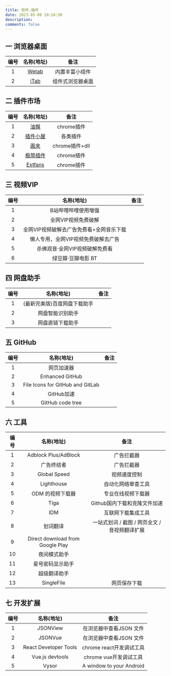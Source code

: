 ```yaml
---
title: 软件-插件
date: 2023-05-08 19:24:50
description: 
comments: false
---
```

## 一 浏览器桌面

| 编号 |            名称(地址)            |       备注       |
| :--: | :------------------------------: | :--------------: |
|  1   | [Wetab](https://www.wetab.link/) |  内置丰富小组件  |
|  2   |    [iTab](https://itab.link/)    | 组件式浏览器桌面 |

## 二 插件市场

| 编号 |                 名称(地址)                  |      备注      |
| :--: | :-----------------------------------------: | :------------: |
|  1   |      [油猴](http://tampermonkeya.com/)      |   chrome插件   |
|  2   |   [插件小屋](https://www.chajianxw.com/)    |    各类插件    |
|  3   |       [画夹](https://huajiakeji.com/)       | chrome插件+dll |
|  4   | [极简插件](https://chrome.zzzmh.cn/#/index) |   chrome插件   |
|  5   |     [Extfans](https://www.extfans.com/)     |   chrome插件   |

## 三 视频VIP

| 编号 |                名称(地址)                | 备注 |
| :--: | :--------------------------------------: | :--: |
|  1   |           B站哔哩哔哩使用增强            |      |
|  2   |           全网VIP视频免费破解            |      |
|  3   | 全网VIP视频破解去广告免费看+全网音乐下载 |      |
|  4   |   懒人专用，全网VIP视频免费破解去广告    |      |
|  5   |      杀佛观音·全网VIP视频破解免费看      |      |
|  6   |            绿豆瓣·豆瓣电影 BT            |      |

## 四 网盘助手

| 编号 |          名称(地址)          | 备注 |
| :--: | :--------------------------: | :--: |
|  1   | (最新完美版)百度网盘下载助手 |      |
|  2   |       网盘智能识别助手       |      |
|  3   |       网盘直链下载助手       |      |

## 五 GitHub

| 编号 |            名称(地址)            | 备注 |
| :--: | :------------------------------: | :--: |
|  1   |            网页加速器            |      |
|  2   |         Enhanced GitHub          |      |
|  3   | File Icons for GitHub and GitLab |      |
|  4   |            GitHub加速            |      |
|  5   |         GitHub code tree         |      |

## 六 工具

| 编号 |            名称(地址)            |                     备注                      |
| :--: | :------------------------------: | :-------------------------------------------: |
|  1   |       Adblock Plus/AdBlock       |                  广告拦截器                   |
|  2   |            广告终结者            |                  广告拦截器                   |
|  3   |           Global Speed           |                 视频速度控制                  |
|  4   |            Lighthouse            |              自动化网络审查工具               |
|  5   |         ODM 的视频下载器         |              专业在线视频下载器               |
|  6   |               Tiga               |         Github国内下载和克隆文件加速          |
|  7   |               IDM                |              互联网下载集成工具               |
|  8   |             划词翻译             | 一站式划词 / 截图 / 网页全文 / 音视频翻译扩展 |
|  9   | Direct download from Google Play |                                               |
|  10  |           夜间模式助手           |                                               |
|  11  |         星号密码显示助手         |                                               |
|  12  |           超级翻译助手           |                                               |
|  13  |            SingleFile            |                 网页保存下载                  |

## 七 开发扩展

| 编号 |      名称(地址)       |           备注           |
| :--: | :-------------------: | :----------------------: |
|  1   |       JSONView        | 在浏览器中查看JSON 文件  |
|  2   |        JSONVue        | 在浏览器中查看JSON 文件  |
|  3   | React Developer Tools | chrome react开发调试工具 |
|  4   |    Vue.js devtools    |  chrome vue开发调试工具  |
|  5   |         Vysor         | A window to your Android |

